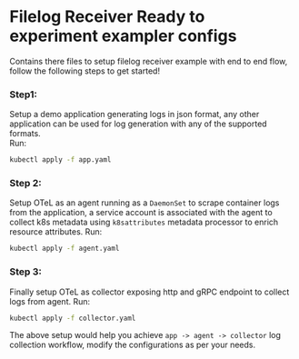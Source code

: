 # Filelog Receiver Ready to experiment exampler configs

Contains there files to setup filelog receiver example with end to end flow, follow the following steps to get started!

### Step1:
Setup a demo application generating logs in json format, any other application can be used for log generation with any of the supported formats.
<br />Run:
```bash
kubectl apply -f app.yaml
```

### Step 2:
Setup OTeL as an agent running as a `DaemonSet` to scrape container logs from the application, a service account is associated with the agent to collect k8s metadata using `k8sattributes` metadata processor to enrich resource attributes.
Run:
```bash
kubectl apply -f agent.yaml
```

### Step 3:
Finally setup OTeL as collector exposing http and gRPC endpoint to collect logs from agent.
Run:
```bash
kubectl apply -f collector.yaml
```

The above setup would help you achieve `app -> agent -> collector` log collection workflow, modify the configurations as per your needs.